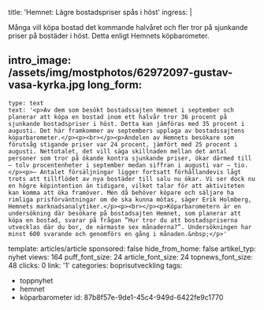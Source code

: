 title: 'Hemnet: Lägre bostadspriser spås i höst'
ingress: |
  <p>Många vill köpa bostad det kommande halvåret och fler tror på sjunkande priser på bostäder i höst. Detta enligt Hemnets köpbarometer.
  </p>
  
intro_image: /assets/img/mostphotos/62972097-gustav-vasa-kyrka.jpg
long_form:
  -
    type: text
    text: '<p>Av dem som besökt bostadssajten Hemnet i september och planerar att köpa en bostad inom ett halvår tror 36 procent på sjunkande bostadspriser i höst. Detta kan jämföras med 35 procent i augusti. Det här framkommer av septembers upplaga av bostadssajtens köparbarometer.</p><p><br></p><p>Andelen av Hemnets besökare som förutsåg stigande priser var 24 procent, jämfört med 25 procent i augusti. Nettotalet, det vill säga skillnaden mellan det antal personer som tror på ökande kontra sjunkande priser, ökar därmed till – tolv procentenheter i september medan siffran i augusti var – tio.</p><p>– Antalet försäljningar ligger fortsatt förhållandevis lågt trots att tillflödet av nya bostäder till salu nu ökar. Vi ser dock nu en högre köpintention än tidigare, vilket talar för att aktiviteten kan komma att öka framöver. Men då behöver köpare och säljare ha rimliga prisförväntningar om de ska kunna mötas, säger Erik Holmberg, Hemnets marknadsanalytiker.</p><p><br></p><p>Köparbarometern är en undersökning där besökare på bostadsajten Hemnet, som planerar att köpa en bostad, svarar på frågan ”Hur tror du att bostadspriserna utvecklas där du bor, de närmaste sex månaderna?”. Undersökningen har minst 600 svarande och genomförs en gång i månaden.&nbsp;</p>'
template: articles/article
sponsored: false
hide_from_home: false
artikel_typ: nyhet
views: 164
puff_font_size: 24
article_font_size: 24
topnews_font_size: 48
clicks: 0
link: '1'
categories: boprisutveckling
tags:
  - toppnyhet
  - hemnet
  - köparbarometer
id: 87b8f57e-9de1-45c4-949d-6422fe9c1770

